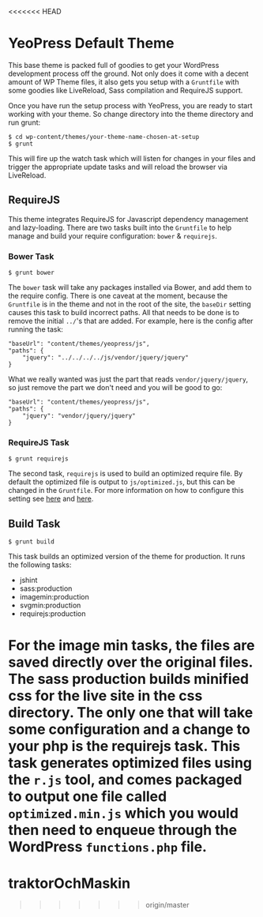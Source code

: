 <<<<<<< HEAD
# YeoPress Default Theme

This base theme is packed full of goodies to get your WordPress development process off the ground.  Not only does it come with a decent amount of WP Theme files, it also gets you setup with a `Gruntfile` with some goodies like LiveReload, Sass compilation and RequireJS support.

Once you have run the setup process with YeoPress, you are ready to start working with your theme.  So change directory into the theme directory and run grunt:

	$ cd wp-content/themes/your-theme-name-chosen-at-setup
	$ grunt

This will fire up the watch task which will listen for changes in your files and trigger the appropriate update tasks and will reload the browser via LiveReload.

## RequireJS

This theme integrates RequireJS for Javascript dependency management and lazy-loading.  There are two tasks built into the `Gruntfile` to help manage and build your require configuration: `bower` & `requirejs`.

### Bower Task

	$ grunt bower

The `bower` task will take any packages installed via Bower, and add them to the require config.  There is one caveat at the moment, because the `Gruntfile` is in the theme and not in the root of the site, the `baseDir` setting causes this task to build incorrect paths.  All that needs to be done is to remove the initial `../`'s that are added.  For example, here is the config after running the task:

	"baseUrl": "content/themes/yeopress/js",
	"paths": {
		"jquery": "../../../../js/vendor/jquery/jquery"
	}

What we really wanted was just the part that reads `vendor/jquery/jquery`, so just remove the part we don't need and you will be good to go:

	"baseUrl": "content/themes/yeopress/js",
	"paths": {
		"jquery": "vendor/jquery/jquery"
	}

### RequireJS Task

	$ grunt requirejs

The second task, `requirejs` is used to build an optimized require file.  By default the optimized file is output to `js/optimized.js`, but this can be changed in the `Gruntfile`.  For more information on how to configure this setting see [here](https://npmjs.org/package/grunt-contrib-requirejs) and [here](http://requirejs.org/docs/optimization.html).

## Build Task

	$ grunt build

This task builds an optimized version of the theme for production.  It runs the following tasks:

- jshint
- sass:production
- imagemin:production
- svgmin:production
- requirejs:production

For the image min tasks, the files are saved directly over the original files.  The sass production builds minified css for the live site in the css directory.  The only one that will take some configuration and a change to your php is the requirejs task.  This task generates optimized files using the `r.js` tool, and comes packaged to output one file called `optimized.min.js` which you would then need to enqueue through the WordPress `functions.php` file.
=======
# traktorOchMaskin
>>>>>>> origin/master
